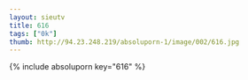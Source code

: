 ```yaml
--- 
layout: sieutv
title: 616
tags: ["0k"]
thumb: http://94.23.248.219/absoluporn-1/image/002/616.jpg
---
```

{% include absoluporn key="616" %} 

